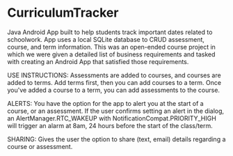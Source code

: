 # CurriculumTracker
Java Android App built to help students track important dates related to schoolwork. App uses a local SQLite database to 
CRUD assessment, course, and term information. This was an open-ended course project in which we were given a detailed list 
of business requirements and tasked with creating an Android App that satisfied those requirements. 

USE INSTRUCTIONS:
Assessments are added to courses, and courses are added to terms. Add terms first, then you can add courses to a term. Once you've added
a course to a term, you can add assessments to the course.

ALERTS:
You have the option for the app to alert you at the start of a course, or an assessment. If the user confirms setting an alert in the dialog, an AlertManager.RTC_WAKEUP with NotificationCompat.PRIORITY_HIGH will trigger an alarm at 8am, 24 hours before the start of the class/term. 

SHARING:
Gives the user the option to share (text, email) details regarding a course or assessment. 

